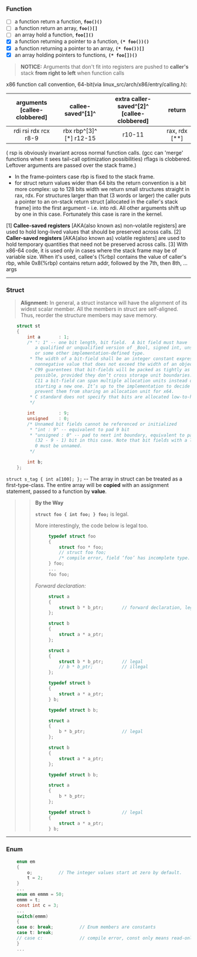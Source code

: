
### Function

- [ ] a function return a function, **`foo()()`**
- [ ] a function return an array, **`foo()[]`**
- [ ] an array hold a function, **`foo[]()`**
- [x] a function returning a pointer to a function, **`(* foo())()`**
- [x] a function returning a pointer to an array, **`(* foo())[]`**
- [x] an array holding pointers to functions, **`(* foo[])()`**

> **NOTICE:** Arguments that don't fit into registers are pushed to  **caller's** stack **from right to left** when function calls

  x86 function call convention, 64-bit(via linux_src/arch/x86/entry/calling.h):

 | arguments [callee-clobbered] |    callee-saved^[1]^    | extra caller-saved^[2]^ [callee-clobbered] |    return     |
 | :--------------------------: | :---------------------: | :----------------------------------------: | :-----------: |
 |     rdi rsi rdx rcx r8-9     | rbx rbp^[3]^ [*] r12-15 |                   r10-11                   | rax, rdx [**] |

 ( rsp is obviously invariant across normal function calls. (gcc can 'merge' functions when it sees tail-call optimization possibilities) rflags is clobbered. Leftover arguments are passed over the stack frame.)

 * In the frame-pointers case rbp is fixed to the stack frame.
 * for struct return values wider than 64 bits the return convention is a bit more complex: up to 128 bits width we return small structures straight in rax, rdx. For structures larger than that (3 words or larger) the caller puts a pointer to an on-stack return struct [allocated in the caller's stack frame] into the first argument - i.e. into rdi. All other arguments shift up by one in this case. Fortunately this case is rare in the kernel.
  
  [1] **Callee-saved registers** [AKA(also known as) non-volatile registers] are used to hold long-lived values that should be preserved across calls.
  [2] **Caller-saved registers** [AKA(also known as) volatile registers] are used to hold temporary quantities that need not be preserved across calls.
  [3] With x86-64 code, it is used only in cases where the stack frame may be of variable size. When it's used, callee's (%rbp) contains the value of caller's rbp, while 0x8(%rbp) contains return addr, followed by the 7th, then 8th, ... args

---

### Struct

> **Alignment:** In general, a struct instance will have the alignment of its widest scalar member. All the members in struct are self-aligned. Thus, reorder the structure members may save memory.

```c
    struct st
    {
        int a       : 1;          
        /* ": 1" -- one bit length, bit field.  A bit field must have 
           a qualified or unqualified version of _Bool, signed int, unsigned int, 
           or some other implementation-defined type. 
         * The width of a bit-field shall be an integer constant expression with a
           nonnegative value that does not exceed the width of an object
         * C99 guarentees that bit-fields will be packed as tightly as 
           possible, provided they don’t cross storage unit boundaries. But in 
           C11 a bit-field can span multiple allocation units instead of 
           starting a new one. It’s up to the implementation to decide and gcc 
           prevent them from sharing an allocation unit for x64.
         * C standard does not specify that bits are allocated low-to-high.
         */

        int         : 9;
        unsigned    : 0; 
        /* Unnamed bit fields cannot be referenced or initialized
         * "int : 9" -- equivalent to pad 9 bit
         * "unsigned : 0" -- pad to next int boundary, equivalent to pad 
           (32 - 9 - 1) bit in this case. Note that bit fields with a length of 
           0 must be unnamed. 
         */

        int b;
    }; 
``` 

`struct s_tag { int a[100]; };` -- The array in struct can be treated as a first-type-class. The entire array will be **copied** with an assignment statement, passed to a function by **value**. 

>> **By the Way**
>>
>> **`struct foo { int foo; } foo;`** is legal.
>>
>> More interestingly, the code below is legal too.
>> ```c
>>      typedef struct foo 
>>      { 
>>          struct foo * foo;
>>          // struct foo foo;         
>>          /* compile error, field ‘foo’ has incomplete type. */
>>      } foo;
>>      ...
>>      foo foo;
>> ```
>> 
>>  *Forward declaration:*
>> ```c
>>      struct a 
>>      {
>>          struct b * b_ptr;       // forward declaration, legal
>>      };
>>
>>      struct b 
>>      {
>>          struct a * a_ptr;
>>      };
>> ```
>> ```c
>>      struct a 
>>      {
>>          struct b * b_ptr;       // legal
>>          // b * b_ptr;           // illegal
>>      };
>>
>>      typedef struct b 
>>      {
>>          struct a * a_ptr;
>>      } b;
>> ```
>> ```c
>>      typedef struct b b;
>>
>>      struct a 
>>      {
>>          b * b_ptr;              // legal
>>      };
>>
>>      struct b 
>>      {
>>          struct a * a_ptr;
>>      };
>> ```
>> ```c
>>      typedef struct b b;
>>
>>      struct a 
>>      {
>>          b * b_ptr;              
>>      };
>>
>>      typedef struct b            // legal
>>      {
>>          struct a * a_ptr;
>>      } b;
>> ```

---

### Enum

```c
    enum em
    {
        o;          // The integer values start at zero by default.
        t = 2;
    }
    ...
    enum em emmm = 50;
    emmm = t;
    const int c = 3;
    ...
    switch(emmm)
    {
    case o: break;          // Enum members are constants 
    case t: break;
    // case c:              // compile error, const only means read-only
    }
    ...
```
